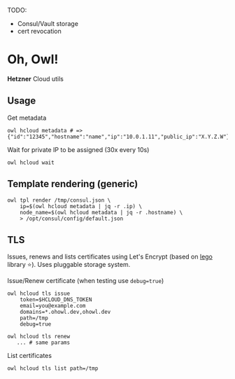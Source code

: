 TODO:
- Consul/Vault storage
- cert revocation

# Oh, Owl!

**Hetzner** Cloud utils

## Usage

Get metadata
```
owl hcloud metadata # => {"id":"12345","hostname":"name","ip":"10.0.1.11","public_ip":"X.Y.Z.W"}
```

Wait for private IP to be assigned (30x every 10s)
```
owl hcloud wait
```

## Template rendering (generic)

```
owl tpl render /tmp/consul.json \
    ip=$(owl hcloud metadata | jq -r .ip) \
    node_name=$(owl hcloud metadata | jq -r .hostname) \
    > /opt/consul/config/default.json
```

## TLS

Issues, renews and lists certificates using Let's Encrypt (based on [lego](https://github.com/go-acme/lego/) library :star:).
Uses pluggable storage system.

Issue/Renew certificate (when testing use `debug=true`)
```
owl hcloud tls issue
    token=$HCLOUD_DNS_TOKEN
    email=you@example.com
    domains=*.ohowl.dev,ohowl.dev
    path=/tmp
    debug=true

owl hcloud tls renew
   ... # same params
```

List certificates
```
owl hcloud tls list path=/tmp
```
